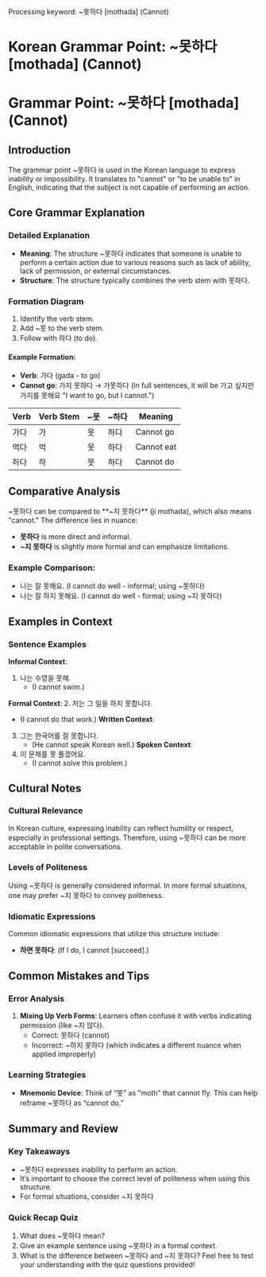 Processing keyword: ~못하다 [mothada] (Cannot)
# Korean Grammar Point: ~못하다 [mothada] (Cannot)
# Grammar Point: ~못하다 [mothada] (Cannot)
## Introduction
The grammar point ~못하다 is used in the Korean language to express inability or impossibility. It translates to "cannot" or "to be unable to" in English, indicating that the subject is not capable of performing an action.
## Core Grammar Explanation
### Detailed Explanation
- **Meaning**: The structure ~못하다 indicates that someone is unable to perform a certain action due to various reasons such as lack of ability, lack of permission, or external circumstances.
- **Structure**: The structure typically combines the verb stem with 못하다. 
### Formation Diagram
1. Identify the verb stem.
2. Add ~못 to the verb stem.
3. Follow with 하다 (to do). 
#### Example Formation:
- **Verb**: 가다 (gada - to go)
- **Cannot go**: 가지 못하다 → 가못하다 (In full sentences, it will be 가고 싶지만 가지를 못해요 "I want to go, but I cannot.")
  
| Verb      | Verb Stem | ~못      | ~하다       | Meaning            |
|-----------|-----------|----------|-------------|---------------------|
| 가다      | 가       | 못       | 하다        | Cannot go          |
| 먹다      | 먹       | 못       | 하다        | Cannot eat         |
| 하다      | 하       | 못       | 하다        | Cannot do          |
## Comparative Analysis
~못하다 can be compared to **~지 못하다** (ji mothada), which also means "cannot." The difference lies in nuance:
- **못하다** is more direct and informal.
- **~지 못하다** is slightly more formal and can emphasize limitations.
### Example Comparison:
- 나는 잘 못해요. (I cannot do well - informal; using ~못하다)
- 나는 잘 하지 못해요. (I cannot do well - formal; using ~지 못하다)
## Examples in Context
### Sentence Examples
**Informal Context**:
1. 나는 수영을 못해. 
   - (I cannot swim.)
   
**Formal Context**:
2. 저는 그 일을 하지 못합니다.
   - (I cannot do that work.)
**Written Context**:
3. 그는 한국어를 잘 못합니다.
   - (He cannot speak Korean well.)
**Spoken Context**:
4. 이 문제를 못 풀겠어요.
   - (I cannot solve this problem.)
## Cultural Notes
### Cultural Relevance
In Korean culture, expressing inability can reflect humility or respect, especially in professional settings. Therefore, using ~못하다 can be more acceptable in polite conversations.
### Levels of Politeness
Using ~못하다 is generally considered informal. In more formal situations, one may prefer ~지 못하다 to convey politeness.
### Idiomatic Expressions
Common idiomatic expressions that utilize this structure include:
- **하면 못하다**: (If I do, I cannot [succeed].)
## Common Mistakes and Tips
### Error Analysis
1. **Mixing Up Verb Forms**: Learners often confuse it with verbs indicating permission (like ~지 않다).
   - Correct: 못하다 (cannot)
   - Incorrect: ~하지 못하다 (which indicates a different nuance when applied improperly)
### Learning Strategies
- **Mnemonic Device**: Think of “못” as "moth" that cannot fly. This can help reframe ~못하다 as “cannot do.”
## Summary and Review
### Key Takeaways
- ~못하다 expresses inability to perform an action.
- It’s important to choose the correct level of politeness when using this structure.
- For formal situations, consider ~지 못하다 
### Quick Recap Quiz
1. What does ~못하다 mean?
2. Give an example sentence using ~못하다 in a formal context.
3. What is the difference between ~못하다 and ~지 못하다? 
Feel free to test your understanding with the quiz questions provided!
